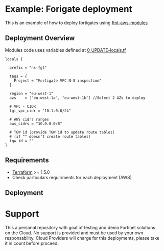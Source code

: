 # Example: Forigate deployment

This is an example of how to deploy fortigates using [ftnt-aws-modules](https://registry.terraform.io/modules/jmvigueras/ftnt-aws-modules/aws/latest)

## Deployment Overview

Modules code uses variables defined at [0_UPDATE-locals.tf](./0_UPDATE-locals.tf)

```hcl
locals {

  prefix = "ns-fgt"

  tags = {
    Project = "Fortigate VPC N-S inspection"
  }

  region = "eu-west-1"
  azs    = ["eu-west-1a", "eu-west-1b"] //Select 2 AZs to deploy

  # VPC - CIDR
  fgt_vpc_cidr = "10.1.0.0/24"

  # AWS cidrs ranges
  aws_cidrs = "10.0.0.0/8"

  # TGW id (provide TGW id to update route tables)
  # (if "" doesn't create route tables)
  tgw_id = ""
}
```

## Requirements
* [Terraform](https://learn.hashicorp.com/terraform/getting-started/install.html) >= 1.5.0
* Check particulars requiriments for each deployment (AWS) 

## Deployment

# Support
This a personal repository with goal of testing and demo Fortinet solutions on the Cloud. No support is provided and must be used by your own responsability. Cloud Providers will charge for this deployments, please take it in count before proceed.


